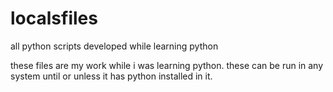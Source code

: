 # localsfiles
all python scripts developed while learning python 

these files are my work while i was learning python.
these can be run in any system until or unless it has python installed in it.
